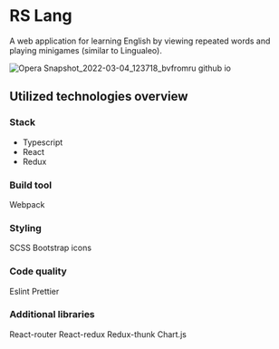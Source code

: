 # RS Lang
A web application for learning English by viewing repeated words and playing minigames (similar to Lingualeo). 

![Opera Snapshot_2022-03-04_123718_bvfromru github io](https://user-images.githubusercontent.com/18407108/159107305-c518a3cd-8724-4f7a-bd6c-ffea975a0424.png)

## Utilized technologies overview

### Stack
- Typescript
- React
- Redux

### Build tool
Webpack

### Styling
SCSS
Bootstrap icons

### Code quality
Eslint
Prettier

### Additional libraries
React-router
React-redux
Redux-thunk
Chart.js
